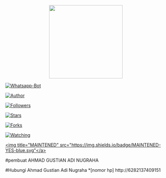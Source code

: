 <p align="center">

<img src="https://raw.githubusercontent.com/MitsuGans/z/main/Gans/images (15).jpeg" width="230" height="230"/>

</p>

<p align="center">

<a href="#"><img title="Whatsapp-Bot" src="https://img.shields.io/badge/Termux Whatsapp Bot-green?colorA=%23ff0000&colorB=%23017e40&style=for-the-badge"></a>

</p>

<p align="center">

<a href="https://github.com/MitsuGans"><img title="Author" src="https://img.shields.io/badge/Author-Ahmad-red.svg?style=for-the-badge&logo=github"></a>

</p>

<p align="center">

<a href="https://github.com/MitsuGans/followers"><img title="Followers" src="https://img.shields.io/github/followers/MitsuGans?color=blue&style=flat-square"></a>

<a href="https://github.com/MitsuGans/z/stargazers/"><img title="Stars" src="https://img.shields.io/github/stars/MitsuGans/z?color=red&style=flat-square"></a>

<a href="https://github.com/MitsuGans/z/network/members"><img title="Forks" src="https://img.shields.io/github/forks/MitsuGans/z?color=red&style=flat-square"></a>

<a href="https://github.com/MitsuGans/z/watchers"><img title="Watching" src="https://img.shields.io/github/watchers/MitsuGans/z?label=Watchers&color=blue&style=flat-square"></a>

<a href="#"><img title="MAINTENED" src="https://img.shields.io/badge/MAINTENED-YES-blue.svg"</a>

</p>


#pembuat AHMAD GUSTIAN ADI NUGRAHA

#Hubungi Ahmad Gustian Adi Nugraha
*[nomor hp] http://6282137409151





















